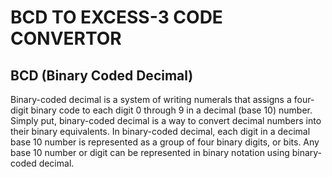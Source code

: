 # **BCD TO EXCESS-3 CODE CONVERTOR**

## BCD (Binary Coded Decimal)
Binary-coded decimal is a system of writing numerals that assigns a four-digit binary code to each digit 0 through 9 in a decimal (base 10) number. Simply put, binary-coded decimal is a way to convert decimal numbers into their binary equivalents. In binary-coded decimal, each digit in a decimal base 10 number is represented as a group of four binary digits, or bits. Any base 10 number or digit can be represented in binary notation using binary-coded decimal.
